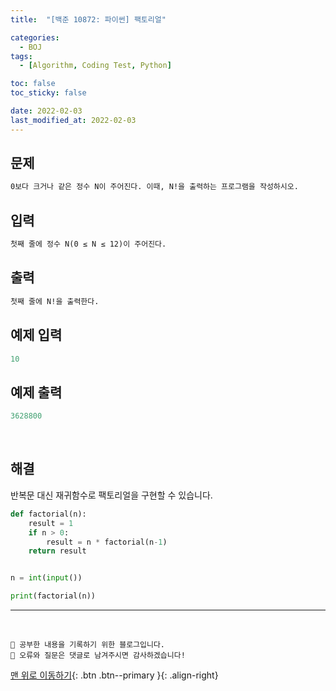 ```yaml
---
title:  "[백준 10872: 파이썬] 팩토리얼" 

categories:
  - BOJ
tags:
  - [Algorithm, Coding Test, Python]

toc: false
toc_sticky: false

date: 2022-02-03
last_modified_at: 2022-02-03
---
```


## 문제

```html
0보다 크거나 같은 정수 N이 주어진다. 이때, N!을 출력하는 프로그램을 작성하시오.
```


## 입력  
```html
첫째 줄에 정수 N(0 ≤ N ≤ 12)이 주어진다.
```

## 출력 
```html 
첫째 줄에 N!을 출력한다.
```


## 예제 입력
```python
10
```

## 예제 출력
```python
3628800
```

<br>

## 해결

반복문 대신 재귀함수로 팩토리얼을 구현할 수 있습니다.  

```python
def factorial(n):
    result = 1
    if n > 0:
        result = n * factorial(n-1)
    return result


n = int(input())

print(factorial(n))
```



***
<br>

    💾 공부한 내용을 기록하기 위한 블로그입니다.
    📄 오류와 질문은 댓글로 남겨주시면 감사하겠습니다!

[맨 위로 이동하기](#){: .btn .btn--primary }{: .align-right}